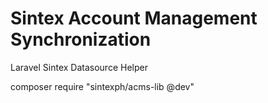 

# Sintex Account Management Synchronization 
Laravel Sintex Datasource Helper

 composer require "sintexph/acms-lib @dev"